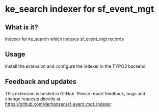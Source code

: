 ke_search indexer for sf_event_mgt
==================================

## What is it?

Indexer for ke_search which indexes sf_event_mgt records

## Usage

Install the extension and configure the indexer in the TYPO3 backend

## Feedback and updates

This extension is hosted in GitHub. Please report feedback, bugs and change requests directly at 
https://github.com/derhansen/sf_event_mgt_indexer